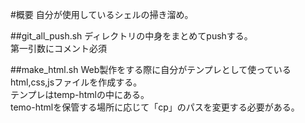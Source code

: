 #概要
自分が使用しているシェルの掃き溜め。  

##git_all_push.sh
ディレクトリの中身をまとめてpushする。  
第一引数にコメント必須

##make_html.sh
Web製作をする際に自分がテンプレとして使っているhtml,css,jsファイルを作成する。  
テンプレはtemp-htmlの中にある。  
temo-htmlを保管する場所に応じて「cp」のパスを変更する必要がある。
